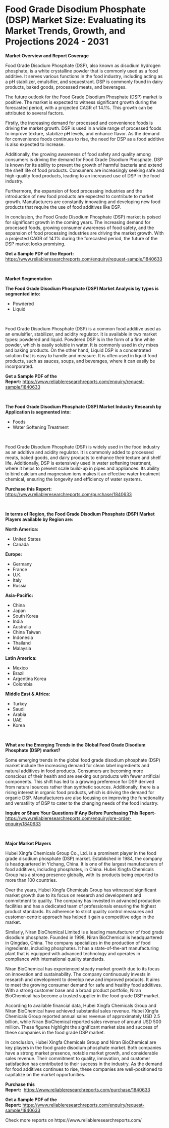 <p><h1>Food Grade Disodium Phosphate (DSP) Market Size: Evaluating its Market Trends, Growth, and Projections 2024 - 2031</h1></p><p><strong>Market Overview and Report Coverage</strong></p>
<p><p>Food Grade Disodium Phosphate (DSP), also known as disodium hydrogen phosphate, is a white crystalline powder that is commonly used as a food additive. It serves various functions in the food industry, including acting as a pH stabilizer, emulsifier, and sequestrant. DSP is commonly found in dairy products, baked goods, processed meats, and beverages.</p><p>The future outlook for the Food Grade Disodium Phosphate (DSP) market is positive. The market is expected to witness significant growth during the forecasted period, with a projected CAGR of 14.1%. This growth can be attributed to several factors.</p><p>Firstly, the increasing demand for processed and convenience foods is driving the market growth. DSP is used in a wide range of processed foods to improve texture, stabilize pH levels, and enhance flavor. As the demand for convenience foods continues to rise, the need for DSP as a food additive is also expected to increase.</p><p>Additionally, the growing awareness of food safety and quality among consumers is driving the demand for Food Grade Disodium Phosphate. DSP is known for its ability to prevent the growth of harmful bacteria and extend the shelf life of food products. Consumers are increasingly seeking safe and high-quality food products, leading to an increased use of DSP in the food industry.</p><p>Furthermore, the expansion of food processing industries and the introduction of new food products are expected to contribute to market growth. Manufacturers are constantly innovating and developing new food products that require the use of food additives like DSP.</p><p>In conclusion, the Food Grade Disodium Phosphate (DSP) market is poised for significant growth in the coming years. The increasing demand for processed foods, growing consumer awareness of food safety, and the expansion of food processing industries are driving the market growth. With a projected CAGR of 14.1% during the forecasted period, the future of the DSP market looks promising.</p></p>
<p><strong>Get a Sample PDF of the Report:</strong> <a href="https://www.reliableresearchreports.com/enquiry/request-sample/1840633">https://www.reliableresearchreports.com/enquiry/request-sample/1840633</a></p>
<p>&nbsp;</p>
<p><strong>Market Segmentation</strong></p>
<p><strong>The Food Grade Disodium Phosphate (DSP) Market Analysis by types is segmented into:</strong></p>
<p><ul><li>Powdered</li><li>Liquid</li></ul></p>
<p>&nbsp;</p>
<p><p>Food Grade Disodium Phosphate (DSP) is a common food additive used as an emulsifier, stabilizer, and acidity regulator. It is available in two market types: powdered and liquid. Powdered DSP is in the form of a fine white powder, which is easily soluble in water. It is commonly used in dry mixes and baking products. On the other hand, Liquid DSP is a concentrated solution that is easy to handle and measure. It is often used in liquid food products, such as sauces, soups, and beverages, where it can easily be incorporated.</p></p>
<p><strong>Get a Sample PDF of the Report:</strong>&nbsp;<a href="https://www.reliableresearchreports.com/enquiry/request-sample/1840633">https://www.reliableresearchreports.com/enquiry/request-sample/1840633</a></p>
<p>&nbsp;</p>
<p><strong>The Food Grade Disodium Phosphate (DSP) Market Industry Research by Application is segmented into:</strong></p>
<p><ul><li>Foods</li><li>Water Softening Treatment</li></ul></p>
<p>&nbsp;</p>
<p><p>Food Grade Disodium Phosphate (DSP) is widely used in the food industry as an additive and acidity regulator. It is commonly added to processed meats, baked goods, and dairy products to enhance their texture and shelf life. Additionally, DSP is extensively used in water softening treatment, where it helps to prevent scale build-up in pipes and appliances. Its ability to bind calcium and magnesium ions makes it an effective water treatment chemical, ensuring the longevity and efficiency of water systems.</p></p>
<p><strong>Purchase this Report:</strong>&nbsp; <a href="https://www.reliableresearchreports.com/purchase/1840633">https://www.reliableresearchreports.com/purchase/1840633</a></p>
<p>&nbsp;</p>
<p><strong>In terms of Region, the Food Grade Disodium Phosphate (DSP) Market Players available by Region are:</strong></p>
<p>
    <p> <strong> North America: </strong>
        <ul>
            <li>United States</li>
            <li>Canada</li>
        </ul>
        </p> 
    <p> <strong> Europe: </strong>
        <ul>
            <li>Germany</li>
            <li>France</li>
            <li>U.K.</li>
            <li>Italy</li>
            <li>Russia</li>
        </ul>
        </p> 
    <p> <strong> Asia-Pacific: </strong>
        <ul>
            <li>China</li>
            <li>Japan</li>
            <li>South Korea</li>
            <li>India</li>
            <li>Australia</li>
            <li>China Taiwan</li>
            <li>Indonesia</li>
            <li>Thailand</li>
            <li>Malaysia</li>
        </ul>
        </p> 
    <p> <strong> Latin America: </strong>
        <ul>
            <li>Mexico</li>
            <li>Brazil</li>
            <li>Argentina Korea</li>
            <li>Colombia</li>
        </ul>
        </p> 
    <p> <strong> Middle East & Africa: </strong>
        <ul>
            <li>Turkey</li>
            <li>Saudi</li>
            <li>Arabia</li>
            <li>UAE</li>
            <li>Korea</li>
        </ul>
    </p>
    </p>
<p>&nbsp;</p>
<p><strong>What are the Emerging Trends in the Global Food Grade Disodium Phosphate (DSP) market?</strong></p>
<p><p>Some emerging trends in the global food grade disodium phosphate (DSP) market include the increasing demand for clean label ingredients and natural additives in food products. Consumers are becoming more conscious of their health and are seeking out products with fewer artificial components. This shift has led to a growing preference for DSP derived from natural sources rather than synthetic sources. Additionally, there is a rising interest in organic food products, which is driving the demand for organic DSP. Manufacturers are also focusing on improving the functionality and versatility of DSP to cater to the changing needs of the food industry.</p></p>
<p><strong>Inquire or Share Your Questions If Any Before Purchasing This Report</strong>- <a href="https://www.reliableresearchreports.com/enquiry/pre-order-enquiry/1840633">https://www.reliableresearchreports.com/enquiry/pre-order-enquiry/1840633</a></p>
<p>&nbsp;</p>
<p><strong>Major Market Players</strong></p>
<p><p>Hubei Xingfa Chemicals Group Co., Ltd. is a prominent player in the food grade disodium phosphate (DSP) market. Established in 1984, the company is headquartered in Yichang, China. It is one of the largest manufacturers of food additives, including phosphates, in China. Hubei Xingfa Chemicals Group has a strong presence globally, with its products being exported to more than 100 countries.</p><p>Over the years, Hubei Xingfa Chemicals Group has witnessed significant market growth due to its focus on research and development and commitment to quality. The company has invested in advanced production facilities and has a dedicated team of professionals ensuring the highest product standards. Its adherence to strict quality control measures and customer-centric approach has helped it gain a competitive edge in the market.</p><p>Similarly, Niran BioChemical Limited is a leading manufacturer of food grade disodium phosphate. Founded in 1998, Niran BioChemical is headquartered in Qingdao, China. The company specializes in the production of food ingredients, including phosphates. It has a state-of-the-art manufacturing plant that is equipped with advanced technology and operates in compliance with international quality standards.</p><p>Niran BioChemical has experienced steady market growth due to its focus on innovation and sustainability. The company continuously invests in research and development to develop new and improved products. It aims to meet the growing consumer demand for safe and healthy food additives. With a strong customer base and a broad product portfolio, Niran BioChemical has become a trusted supplier in the food grade DSP market.</p><p>According to available financial data, Hubei Xingfa Chemicals Group and Niran BioChemical have achieved substantial sales revenue. Hubei Xingfa Chemicals Group reported annual sales revenue of approximately USD 2.5 billion, while Niran BioChemical reported sales revenue of around USD 500 million. These figures highlight the significant market size and success of these companies in the food grade DSP market.</p><p>In conclusion, Hubei Xingfa Chemicals Group and Niran BioChemical are key players in the food grade disodium phosphate market. Both companies have a strong market presence, notable market growth, and considerable sales revenue. Their commitment to quality, innovation, and customer satisfaction has contributed to their success in the industry. As the demand for food additives continues to rise, these companies are well-positioned to capitalize on the market opportunities.</p></p>
<p><strong>Purchase this Report:</strong>&nbsp;&nbsp;<a href="https://www.reliableresearchreports.com/purchase/1840633">https://www.reliableresearchreports.com/purchase/1840633</a></p>
<p></p>
<p><strong>Get a Sample PDF of the Report:</strong>&nbsp;<a href="https://www.reliableresearchreports.com/enquiry/request-sample/1840633">https://www.reliableresearchreports.com/enquiry/request-sample/1840633</a></p>
<p>Check more reports on https://www.reliableresearchreports.com/</p>